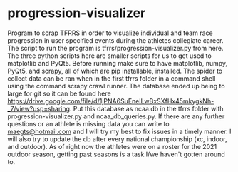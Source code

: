 # progression-visualizer
Program to scrap TFRRS in order to visualize individual and team race progression in user specified events during the athletes collegiate career. The script to run the program is tfrrs/progression-visualizer.py from here. The three python scripts here are smaller scripts for us to get used to matplotlib and PyQt5. Before running make sure to have matplotlib, numpy, PyQt5, and scrapy, all of which are pip installable, installed. The spider to collect data can be ran when in the first tfrrs folder in a command shell using the command   scrapy crawl runner. The database ended up being to large for git so it can be found here https://drive.google.com/file/d/1jPNA6SuEnelLwBxSXfHx45mkygkNh-_7/view?usp=sharing. Put this database as ncaa.db in the tfrrs folder with progression-visualizer.py and ncaa_db_queries.py. If there are any further questions or an athlete is missing data you can write to maegts@hotmail.com and I will try my best to fix issues in a timely manner. I will also try to update the db after every national championship (xc, indoor, and outdoor). As of right now the athletes were on a roster for the 2021 outdoor season, getting past seasons is a task I/we haven't gotten around to.
